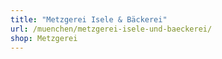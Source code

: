 ```yaml
---
title: "Metzgerei Isele & Bäckerei"
url: /muenchen/metzgerei-isele-und-baeckerei/
shop: Metzgerei
---
```

